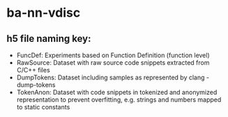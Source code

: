 # ba-nn-vdisc

## h5 file naming key:

* FuncDef: Experiments based on Function Definition (function level)
* RawSource: Dataset with raw source code snippets extracted from C/C++ files
* DumpTokens: Dataset including samples as represented by clang -dump-tokens
* TokenAnon: Dataset with code snippets in tokenized and anonymized representation to prevent overfitting, e.g. strings and numbers mapped to static constants
